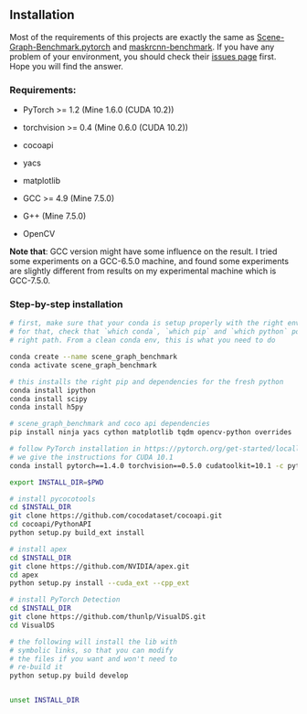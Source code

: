 ## Installation

Most of the requirements of this projects are exactly the same as [Scene-Graph-Benchmark.pytorch](https://github.com/KaihuaTang/Scene-Graph-Benchmark.pytorch) and [maskrcnn-benchmark](https://github.com/facebookresearch/maskrcnn-benchmark). If you have any problem of your environment, you should check their [issues page](https://github.com/facebookresearch/maskrcnn-benchmark/issues) first. Hope you will find the answer.

### Requirements:
- PyTorch >= 1.2 (Mine 1.6.0 (CUDA 10.2))

- torchvision >= 0.4 (Mine 0.6.0 (CUDA 10.2))

- cocoapi

- yacs

- matplotlib

- GCC >= 4.9 (Mine 7.5.0)

- G++ (Mine 7.5.0)

- OpenCV

**Note that**: GCC version might have some influence on the result. I tried some experiments on a GCC-6.5.0 machine, and found some experiments are slightly different from results on my experimental machine which is GCC-7.5.0.


### Step-by-step installation

```bash
# first, make sure that your conda is setup properly with the right environment
# for that, check that `which conda`, `which pip` and `which python` points to the
# right path. From a clean conda env, this is what you need to do

conda create --name scene_graph_benchmark
conda activate scene_graph_benchmark

# this installs the right pip and dependencies for the fresh python
conda install ipython
conda install scipy
conda install h5py

# scene_graph_benchmark and coco api dependencies
pip install ninja yacs cython matplotlib tqdm opencv-python overrides

# follow PyTorch installation in https://pytorch.org/get-started/locally/
# we give the instructions for CUDA 10.1
conda install pytorch==1.4.0 torchvision==0.5.0 cudatoolkit=10.1 -c pytorch

export INSTALL_DIR=$PWD

# install pycocotools
cd $INSTALL_DIR
git clone https://github.com/cocodataset/cocoapi.git
cd cocoapi/PythonAPI
python setup.py build_ext install

# install apex
cd $INSTALL_DIR
git clone https://github.com/NVIDIA/apex.git
cd apex
python setup.py install --cuda_ext --cpp_ext

# install PyTorch Detection
cd $INSTALL_DIR
git clone https://github.com/thunlp/VisualDS.git
cd VisualDS

# the following will install the lib with
# symbolic links, so that you can modify
# the files if you want and won't need to
# re-build it
python setup.py build develop


unset INSTALL_DIR


```